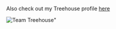Also check out my Treehouse profile [here](https://teamtreehouse.com/nicolemoore)

![Team Treehouse](http://img.photobucket.com/albums/v204/Angelfirenze/Team%20Treehouse/treehouse-ftr_zpsohycrwjt.jpg)"